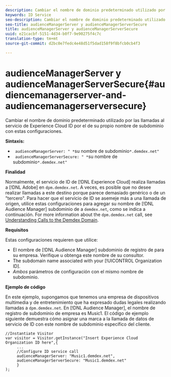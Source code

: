 ```yaml
---
description: Cambiar el nombre de dominio predeterminado utilizado por las llamadas al servicio de identidad de Experience Cloud por el de su propio nombre de subdominio con estas configuraciones.
keywords: ID Service
seo-description: Cambiar el nombre de dominio predeterminado utilizado por las llamadas al servicio de Experience Cloud ID por el de su propio nombre de subdominio con estas configuraciones.
seo-title: audienceManagerServer y audienceManagerServerSecure
title: audienceManagerServer y audienceManagerServerSecure
uuid: e21cacbf-5151-4d34-b0f7-9e90275f4c7c
translation-type: tm+mt
source-git-commit: d2bc0e7fedc4e48d51f5dad158f9f8bfcb0cb4f3

---
```



# audienceManagerServer y audienceManagerServerSecure{#audiencemanagerserver-and-audiencemanagerserversecure}

Cambiar el nombre de dominio predeterminado utilizado por las llamadas al servicio de Experience Cloud ID por el de su propio nombre de subdominio con estas configuraciones.

**Sintaxis:**

* ` audienceManagerServer: " *`su nombre de subdominio`*.demdex.net"`
* ` audienceManagerServerSecure: " *`su nombre de subdominio`*.demdex.net"`

**Finalidad**

Normalmente, el servicio de ID de [!DNL Experience Cloud] realiza llamadas a [!DNL Adobe] en `dpm.demdex.net`. A veces, es posible que no desee realizar llamadas a este destino porque parece demasiado genérico o de un &quot;tercero&quot;. Para hacer que el servicio de ID se asemeje más a una llamada de origen, utilice estas configuraciones para agregar su nombre de [!DNL Audience Manager] subdominio de a `demdex.net`, como se indica a continuación. For more information about the `dpm.demdex.net` call, see [Understanding Calls to the Demdex Domain](https://docs.adobe.com/content/help/es-ES/audience-manager/user-guide/reference/demdex-calls.html).

**Requisitos**

Estas configuraciones requieren que utilice:

* El nombre de [!DNL Audience Manager] subdominio de registro de para su empresa. Verifique u obtenga este nombre de su consultor.
* The subdomain name associated with your [!UICONTROL Organization ID].
* *Ambos* parámetros de configuración con el mismo nombre de subdominio.

**Ejemplo de código**

En este ejemplo, supongamos que tenemos una empresa de dispositivos multimedia y de entretenimiento que ha expresado dudas legales realizando llamadas a `dpm.demdex.net`. En [!DNL Audience Manager], el nombre de registro de subdominio de empresa es Music1. El código de ejemplo siguiente demuestra cómo asignar una marca a la llamada de datos de servicio de ID con este nombre de subdominio específico del cliente.

```
//Instantiate Visitor 
var visitor = Visitor.getInstance("Insert Experience Cloud Organization ID here",{ 
     ... 
     //Configure ID service call 
     audienceManagerServer: "Music1.demdex.net", 
     audienceManagerServerSecure: "Music1.demdex.net" 
     } 
);
```

